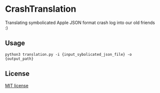 # CrashTranslation
Translating symbolicated Apple JSON format crash log into our old friends :)



## Usage

`python3 translation.py -i {input_sybolicated_json_file} -o {output_path}`



## License

[MIT license](https://raw.githubusercontent.com/Kam-To/CrashTranslation/main/LICENSE)
